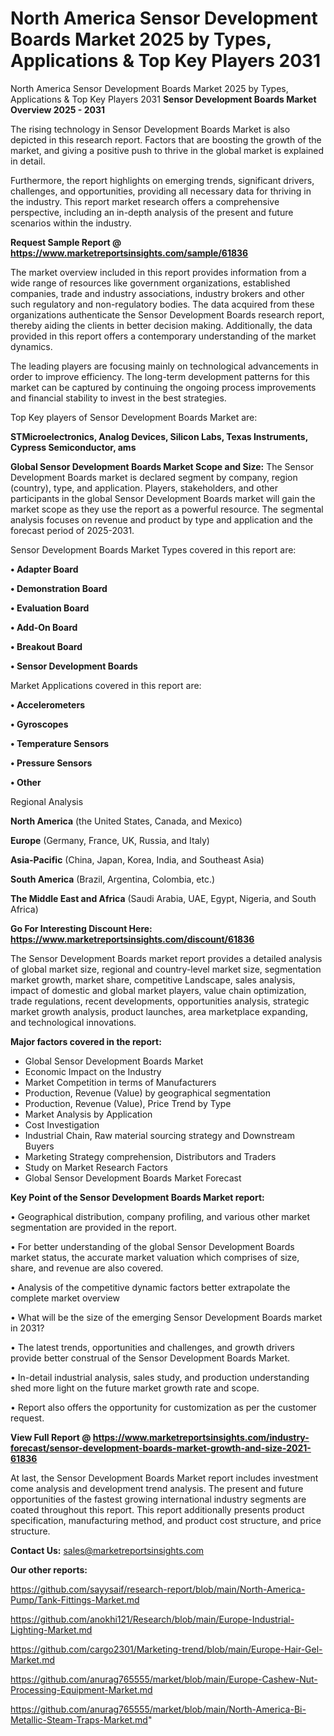 # North America Sensor Development Boards Market 2025 by Types, Applications & Top Key Players 2031
North America Sensor Development Boards Market 2025 by Types, Applications & Top Key Players 2031
<Strong> Sensor Development Boards Market Overview 2025 - 2031</strong>

The rising technology in Sensor Development Boards Market is also depicted in this research report. Factors that are boosting the growth of the market, and giving a positive push to thrive in the global market is explained in detail.

Furthermore, the report highlights on emerging trends, significant drivers, challenges, and opportunities, providing all necessary data for thriving in the industry. This report market research offers a comprehensive perspective, including an in-depth analysis of the present and future scenarios within the industry.

<strong>Request Sample Report @ <a href=https://www.marketreportsinsights.com/sample/61836>https://www.marketreportsinsights.com/sample/61836</a></strong>

The market overview included in this report provides information from a wide range of resources like government organizations, established companies, trade and industry associations, industry brokers and other such regulatory and non-regulatory bodies. The data acquired from these organizations authenticate the Sensor Development Boards research report, thereby aiding the clients in better decision making. Additionally, the data provided in this report offers a contemporary understanding of the market dynamics.

The leading players are focusing mainly on technological advancements in order to improve efficiency. The long-term development patterns for this market can be captured by continuing the ongoing process improvements and financial stability to invest in the best strategies.

Top Key players of Sensor Development Boards Market are:

<strong>STMicroelectronics, Analog Devices, Silicon Labs, Texas Instruments, Cypress Semiconductor, ams</strong>

<strong><b>Global Sensor Development Boards Market Scope and Size:</b></strong>
The Sensor Development Boards market is declared segment by company, region (country), type, and application. Players, stakeholders, and other participants in the global Sensor Development Boards market will gain the market scope as they use the report as a powerful resource. The segmental analysis focuses on revenue and product by type and application and the forecast period of 2025-2031.

Sensor Development Boards Market Types covered in this report are:

<strong>• Adapter Board

• Demonstration Board

• Evaluation Board

• Add-On Board

• Breakout Board

• Sensor Development Boards</strong>

Market Applications covered in this report are:

<strong>• Accelerometers

• Gyroscopes

• Temperature Sensors

• Pressure Sensors

• Other</strong> 

Regional Analysis

<strong>North America</strong> (the United States, Canada, and Mexico)

<strong>Europe</strong> (Germany, France, UK, Russia, and Italy)

<strong>Asia-Pacific</strong> (China, Japan, Korea, India, and Southeast Asia)

<strong>South America</strong> (Brazil, Argentina, Colombia, etc.)

<strong>The Middle East and Africa</strong> (Saudi Arabia, UAE, Egypt, Nigeria, and South Africa)

<strong>Go For Interesting Discount Here: <a href=https://www.marketreportsinsights.com/discount/61836>https://www.marketreportsinsights.com/discount/61836</a></strong>

The Sensor Development Boards market report provides a detailed analysis of global market size, regional and country-level market size, segmentation market growth, market share, competitive Landscape, sales analysis, impact of domestic and global market players, value chain optimization, trade regulations, recent developments, opportunities analysis, strategic market growth analysis, product launches, area marketplace expanding, and technological innovations.

<strong><b>Major factors covered in the report:</b></strong>
<ul>
  <li>Global Sensor Development Boards Market </li>
  <li>Economic Impact on the Industry</li>
  <li>Market Competition in terms of Manufacturers</li>
  <li>Production, Revenue (Value) by geographical segmentation</li>
  <li>Production, Revenue (Value), Price Trend by Type</li>
  <li>Market Analysis by Application</li>
  <li>Cost Investigation</li>
  <li>Industrial Chain, Raw material sourcing strategy and Downstream Buyers</li>
  <li>Marketing Strategy comprehension, Distributors and Traders</li>
  <li>Study on Market Research Factors</li>
  <li>Global Sensor Development Boards Market Forecast</li>
</ul>

<strong><b>Key Point of the Sensor Development Boards Market report:</b></strong>

• Geographical distribution, company profiling, and various other market segmentation are provided in the report.

• For better understanding of the global Sensor Development Boards market status, the accurate market valuation which comprises of size, share, and revenue are also covered.

• Analysis of the competitive dynamic factors better extrapolate the complete market overview

• What will be the size of the emerging Sensor Development Boards market in 2031?

• The latest trends, opportunities and challenges, and growth drivers provide better construal of the Sensor Development Boards Market.

• In-detail industrial analysis, sales study, and production understanding shed more light on the future market growth rate and scope.

• Report also offers the opportunity for customization as per the customer request.

<strong><b>View Full Report @ <a href=https://www.marketreportsinsights.com/industry-forecast/sensor-development-boards-market-growth-and-size-2021-61836>https://www.marketreportsinsights.com/industry-forecast/sensor-development-boards-market-growth-and-size-2021-61836</a></b></strong>


At last, the Sensor Development Boards Market report includes investment come analysis and development trend analysis. The present and future opportunities of the fastest growing international industry segments are coated throughout this report. This report additionally presents product specification, manufacturing method, and product cost structure, and price structure.

<strong>Contact Us:</strong>
sales@marketreportsinsights.com

<strong>Our other reports:</strong>

<a href=https://github.com/sayysaif/research-report/blob/main/North-America-Pump/Tank-Fittings-Market.md>https://github.com/sayysaif/research-report/blob/main/North-America-Pump/Tank-Fittings-Market.md</a>

<a href=https://github.com/anokhi121/Research/blob/main/Europe-Industrial-Lighting-Market.md>https://github.com/anokhi121/Research/blob/main/Europe-Industrial-Lighting-Market.md</a>

<a href=https://github.com/cargo2301/Marketing-trend/blob/main/Europe-Hair-Gel-Market.md>https://github.com/cargo2301/Marketing-trend/blob/main/Europe-Hair-Gel-Market.md</a>

<a href=https://github.com/anurag765555/market/blob/main/Europe-Cashew-Nut-Processing-Equipment-Market.md>https://github.com/anurag765555/market/blob/main/Europe-Cashew-Nut-Processing-Equipment-Market.md</a>

<a href=https://github.com/anurag765555/market/blob/main/North-America-Bi-Metallic-Steam-Traps-Market.md>https://github.com/anurag765555/market/blob/main/North-America-Bi-Metallic-Steam-Traps-Market.md</a>"
